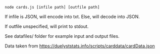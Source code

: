 `node cards.js [infile path] [outfile path]`

If infile is JSON, will encode into txt. Else, will decode into JSON.

If outfile unspecified, will print to stdout.

See datafiles/ folder for example input and output files.

Data taken from https://duelyststats.info/scripts/carddata/cardData.json